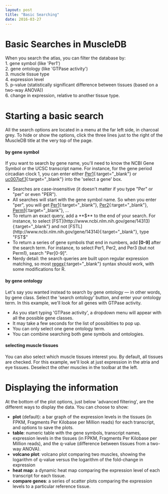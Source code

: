 ```yaml
---
layout: post
title: "Basic Searching"
date: 2016-03-27
---
```


# Basic Searches in MuscleDB

When you search the atlas, you can filter the database by:   
    1. gene symbol (like 'Per1')  
    2. gene ontology (like 'GTPase activity')  
    3. muscle tissue type  
    4. expression level  
    5. p-value (statistically significant difference between tissues (based on a two-way ANOVA))  
    6. change in expression, relative to another tissue type.   

Starting a basic search
=======================
All the search options are located in a menu at the far left side, in charcoal grey. To hide or show the options, click the three lines just to the right of the MuscleDB title at the very top of the page.

#### by gene symbol 
If you want to search by gene name, you'll need to know the NCBI Gene Symbol or the UCSC transcript name. 
For instance, for the gene period circadian clock 1, you can enter either [Per1](http://www.ncbi.nlm.nih.gov/gene/18626){:target="_blank"} or [uc007jpf.1](https://genome.ucsc.edu/cgi-bin/hgGene?hgg_gene=uc007jpf.1&db=mm10){:target="_blank"} into the 'select a gene' box.   

* Searches are case-insensitive (it doesn't matter if you type "Per" or "per" or even "PER").
* All searches will start with the gene symbol name. So when you enter "per", you will get [Per1](http://www.ncbi.nlm.nih.gov/gene/18626){:target="_blank"}, [Per2](http://www.ncbi.nlm.nih.gov/gene/18627){:target="_blank"}, [Perm1](http://www.ncbi.nlm.nih.gov/gene/74183){:target="_blank"}, ...
* To return an exact query, add a **$** to the end of your search. For instance, to select [FST](http://www.ncbi.nlm.nih.gov/gene/14313){:target="_blank"} and not [FSTL](http://www.ncbi.nlm.nih.gov/gene/14314){:target="_blank"}, type "FST$"
* To return a series of gene symbols that end in numbers, add **[0-9]** after the search term. For instance, to select Per1, Per2, and Per3 (but not Perm1), search "Per[0-9]".
* Nerdy detail: the search queries are built upon regular expression matching, so most [regex](http://regexr.com/){:target="_blank"} syntax should work, with some modifications for R.

#### by gene ontology
Let's say you wanted instead to search by gene ontology — in other words, by gene class. 
Select the 'search ontology' button, and enter your ontology term. In this example, we'll look for all genes with GTPase activity.   

* As you start typing 'GTPase activity', a dropdown menu will appear with all the possible gene classes.
* It may take a few seconds for the list of possiblities to pop up.
* You can only select one gene ontology term.
* You can combine searching both gene symbols and ontologies.   

#### selecting muscle tissues
You can also select which muscle tissues interest you. By default, all tissues are checked. For this example, we'll look at just expression in the atria and eye tissues. Deselect the other muscles in the toolbar at the left.   

Displaying the information
==========================
At the bottom of the plot options, just below 'advanced filtering', are the different ways to display the data. You can choose to show:   

* **plot** (default): a bar graph of the expression levels in the tissues (in FPKM, Fragments Per Kilobase per Million reads) for each transcript, and options to save the plots.   
* **table**: numeric table with the gene symbols, transcript names, expression levels in the tissues (in FPKM, Fragments Per Kilobase per Million reads), and the q-value (difference between tissues from a two-way ANOVA).  
* **volcano plot**: volcano plot comparing two muscles, showing the logarithm of q-value versus the logarithm of the fold-change in expression  
* **heat map**: a dynamic heat map comparing the expression level of each transcript for each tissue.
* **compare genes**: a series of scatter plots comparing the expression levels to a particular reference tissue.
